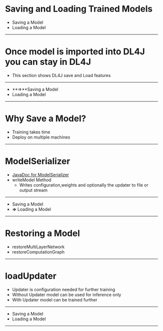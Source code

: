 # Saving and Loading Trained Models

* Saving a Model
* Loading a Model


-------------------
<div style="page-break-after: always;"></div>

# Once model is imported into DL4J you can stay in DL4J 

* This section shows DL4J save and Load features

-------------------
<div style="page-break-after: always;"></div>

* **&rArr;**Saving a Model
* Loading a Model


-------------------
<div style="page-break-after: always;"></div>

# Why Save a Model?

* Training takes time
* Deploy on multiple machines

-------------------
<div style="page-break-after: always;"></div>

# ModelSerializer

* [JavaDoc for ModelSerializer](https://deeplearning4j.org/doc/index.html?org/deeplearning4j/util/ModelSerializer.html)
* writeModel Method
  * Writes configuration,weights and optionally the updater to file or output stream
  
-------------------
<div style="page-break-after: always;"></div>

* Saving a Model
* **&rArr;** Loading a Model


-------------------
<div style="page-break-after: always;"></div>

# Restoring a Model

* restoreMultiLayerNetwork
* restoreComputationGraph

-------------------
<div style="page-break-after: always;"></div>

# loadUpdater

* Updater is configuration needed for further training
* Without Updater model can be used for inference only
* With Updater model can be trained further

-------------------
<div style="page-break-after: always;"></div>

* Saving a Model
* Loading a Model


-------------------
<div style="page-break-after: always;"></div>





